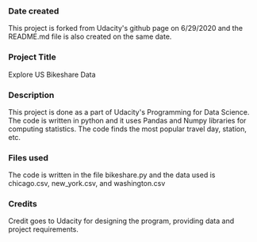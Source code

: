 ### Date created
This project is forked from Udacity's github page on 6/29/2020 and the README.md file is also created on the same date.

### Project Title
Explore US Bikeshare Data

### Description
This project is done as a part of Udacity's Programming for Data Science. The code is written in python and it uses Pandas and Numpy libraries for computing statistics. The code finds the most popular travel day, station, etc.

### Files used
The code is written in the file bikeshare.py and the data used is chicago.csv, new_york.csv, and washington.csv

### Credits
Credit goes to Udacity for designing the program, providing data and project requirements.
